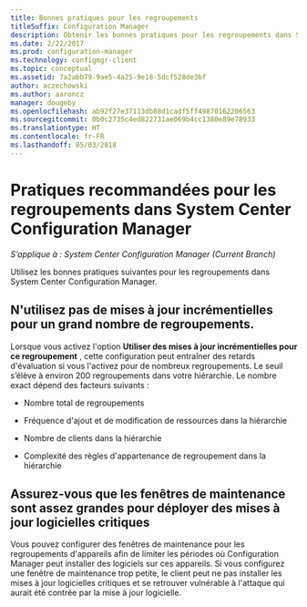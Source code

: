 ```yaml
---
title: Bonnes pratiques pour les regroupements
titleSuffix: Configuration Manager
description: Obtenir les bonnes pratiques pour les regroupements dans System Center Configuration Manager.
ms.date: 2/22/2017
ms.prod: configuration-manager
ms.technology: configmgr-client
ms.topic: conceptual
ms.assetid: 7a2abb79-9ae5-4a25-9e18-5dcf528de3bf
author: aczechowski
ms.author: aaroncz
manager: dougeby
ms.openlocfilehash: ab92f27e37113db88d1cadf5ff49870162206563
ms.sourcegitcommit: 0b0c2735c4ed822731ae069b4cc1380e89e78933
ms.translationtype: HT
ms.contentlocale: fr-FR
ms.lasthandoff: 05/03/2018
---
```

# <a name="best-practices-for-collections-in-system-center-configuration-manager"></a>Pratiques recommandées pour les regroupements dans System Center Configuration Manager

*S’applique à : System Center Configuration Manager (Current Branch)*

Utilisez les bonnes pratiques suivantes pour les regroupements dans System Center Configuration Manager.  

## <a name="do-not-use-incremental-updates-for-a-large-number-of-collections"></a>N'utilisez pas de mises à jour incrémentielles pour un grand nombre de regroupements.  
 Lorsque vous activez l'option **Utiliser des mises à jour incrémentielles pour ce regroupement** , cette configuration peut entraîner des retards d'évaluation si vous l'activez pour de nombreux regroupements. Le seuil s’élève à environ 200 regroupements dans votre hiérarchie. Le nombre exact dépend des facteurs suivants :  

-   Nombre total de regroupements  

-   Fréquence d'ajout et de modification de ressources dans la hiérarchie  

-   Nombre de clients dans la hiérarchie  

-   Complexité des règles d'appartenance de regroupement dans la hiérarchie  

## <a name="make-sure-that-maintenance-windows-are-large-enough-to-deploy-critical-software-updates"></a>Assurez-vous que les fenêtres de maintenance sont assez grandes pour déployer des mises à jour logicielles critiques  
 Vous pouvez configurer des fenêtres de maintenance pour les regroupements d'appareils afin de limiter les périodes où Configuration Manager peut installer des logiciels sur ces appareils. Si vous configurez une fenêtre de maintenance trop petite, le client peut ne pas installer les mises à jour logicielles critiques et se retrouver vulnérable à l'attaque qui aurait été contrée par la mise à jour logicielle.  
